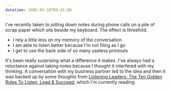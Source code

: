 ```yaml
---
datetime: 2005-03-10T09:41:00
---
```

I've recently taken to jotting down notes during phone calls on a pile of scrap
paper which sits beside my keyboard. The effect is threefold.

- I rely a little less on my memory of the conversation
- I am able to listen better because I'm not filing as I go
- I get to use the back side of so many useless printouts

It's been really surprising what a difference it makes. I've always had a reluctance
against taking notes because I thought it interfered with my thinking. A
conversation with my business partner led to the idea and then it was backed up
by some thoughts from [Listening Leaders: The Ten Golden Rules To Listen, Lead & Succeed](http://www.amazon.com/exec/obidos/ASIN/1592980732/), which I'm currently reading.

